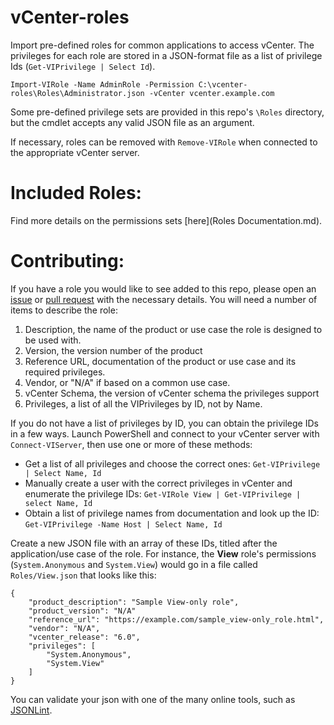 # vCenter-roles
Import pre-defined roles for common applications to access vCenter. The privileges for each role are stored in a JSON-format file as a list of privilege Ids (`Get-VIPrivilege | Select Id`).

    Import-VIRole -Name AdminRole -Permission C:\vcenter-roles\Roles\Administrator.json -vCenter vcenter.example.com

Some pre-defined privilege sets are provided in this repo's `\Roles` directory, but the cmdlet accepts any valid JSON file as an argument.

If necessary, roles can be removed with `Remove-VIRole` when connected to the appropriate vCenter server.

# Included Roles:

Find more details on the permissions sets [here](Roles Documentation.md).

# Contributing:

If you have a role you would like to see added to this repo, please open an [issue](https://github.com/rnelson0/vCenter-roles/issues) or [pull request](https://github.com/rnelson0/vCenter-roles/pulls) with the necessary details. You will need a number of items to describe the role:

1. Description, the name of the product or use case the role is designed to be used with.
1. Version, the version number of the product
1. Reference URL, documentation of the product or use case and its required privileges.
1. Vendor, or "N/A" if based on a common use case.
1. vCenter Schema, the version of vCenter schema the privileges support
1. Privileges, a list of all the VIPrivileges by ID, not by Name.

If you do not have a list of privileges by ID, you can obtain the privilege IDs in a few ways. Launch PowerShell and connect to your vCenter server with `Connect-VIServer`, then use one or more of these methods:

* Get a list of all privileges and choose the correct ones: `Get-VIPrivilege | Select Name, Id`
* Manually create a user with the correct privileges in vCenter and enumerate the privilege IDs: `Get-VIRole View | Get-VIPrivilege | select Name, Id`
* Obtain a list of privilege names from documentation and look up the ID: `Get-VIPrivilege -Name Host | Select Name, Id`

Create a new JSON file with an array of these IDs, titled after the application/use case of the role. For instance, the **View** role's permissions (`System.Anonymous` and `System.View`) would go in a file called `Roles/View.json` that looks like this:

	{
		"product_description": "Sample View-only role",
		"product_version": "N/A"
		"reference_url": "https://example.com/sample_view-only_role.html",
		"vendor": "N/A",
		"vcenter_release": "6.0",
		"privileges": [
			"System.Anonymous",
			"System.View"
		]
	}

You can validate your json with one of the many online tools, such as [JSONLint](http://jsonlint.com/).
